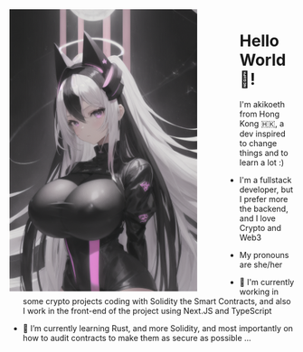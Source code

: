 <img src="assets/00125-2303811458.png" height=500 align="left" style="margin-right: 75px;">

# Hello World 👋!
I'm akikoeth from Hong Kong 🇭🇰, a dev inspired to change things and to learn a lot :)

- I'm a fullstack developer, but I prefer more the backend, and I love Crypto and Web3

- My pronouns are she/her

- 🔭 I'm currently working in some crypto projects coding with Solidity the Smart Contracts, and also I work in the front-end of the project using Next.JS and TypeScript

- 🌱 I’m currently learning Rust, and more Solidity, and most importantly on how to audit contracts to make them as secure as possible ...

<br clear="left">

<!--
**akikoeth/akikoeth** is a ✨ _special_ ✨ repository because its `README.md` (this file) appears on your GitHub profile.

Here are some ideas to get you started:

- 🔭 I’m currently working on ...
- 🌱 I’m currently learning ...
- 👯 I’m looking to collaborate on ...
- 🤔 I’m looking for help with ...
- 💬 Ask me about ...
- 📫 How to reach me: ...
- 😄 Pronouns: ...
- ⚡ Fun fact: ...
-->
